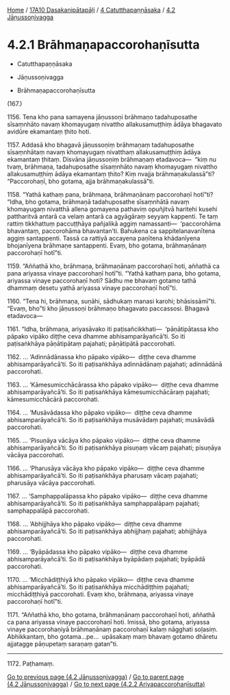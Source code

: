 
[Home](/) / [17A10 Dasakanipātapāḷi](../../../17A10.md) / [4 Catutthapaṇṇāsaka](../../4.md) / [4.2 Jāṇussoṇivagga](../4.2.md)

# 4.2.1 Brāhmaṇapaccorohaṇīsutta

* Catutthapaṇṇāsaka

* Jāṇussoṇivagga

* Brāhmaṇapaccorohaṇīsutta

(167.)

1156\. Tena kho pana samayena jāṇussoṇi brāhmaṇo tadahuposathe sīsaṃnhāto navaṃ khomayugaṃ nivattho allakusamuṭṭhiṃ ādāya bhagavato avidūre ekamantaṃ ṭhito hoti.

1157\. Addasā kho bhagavā jāṇussoṇiṃ brāhmaṇaṃ tadahuposathe sīsaṃnhātaṃ navaṃ khomayugaṃ nivatthaṃ allakusamuṭṭhiṃ ādāya ekamantaṃ ṭhitaṃ. Disvāna jāṇussoṇiṃ brāhmaṇaṃ etadavoca—  “kiṃ nu tvaṃ, brāhmaṇa, tadahuposathe sīsaṃnhāto navaṃ khomayugaṃ nivattho allakusamuṭṭhiṃ ādāya ekamantaṃ ṭhito? Kiṃ nvajja brāhmaṇakulassā”ti? “Paccorohaṇī, bho gotama, ajja brāhmaṇakulassā”ti.

1158\. “Yathā kathaṃ pana, brāhmaṇa, brāhmaṇānaṃ paccorohaṇī hotī”ti? “Idha, bho gotama, brāhmaṇā tadahuposathe sīsaṃnhātā navaṃ khomayugaṃ nivatthā allena gomayena pathaviṃ opuñjitvā haritehi kusehi pattharitvā antarā ca velaṃ antarā ca agyāgāraṃ seyyaṃ kappenti. Te taṃ rattiṃ tikkhattuṃ paccuṭṭhāya pañjalikā aggiṃ namassanti—  ‘paccorohāma bhavantaṃ, paccorohāma bhavantan’ti. Bahukena ca sappitelanavanītena aggiṃ santappenti. Tassā ca rattiyā accayena paṇītena khādanīyena bhojanīyena brāhmaṇe santappenti. Evaṃ, bho gotama, brāhmaṇānaṃ paccorohaṇī hotī”ti.

1159\. “Aññathā kho, brāhmaṇa, brāhmaṇānaṃ paccorohaṇī hoti, aññathā ca pana ariyassa vinaye paccorohaṇī hotī”ti. “Yathā kathaṃ pana, bho gotama, ariyassa vinaye paccorohaṇī hoti? Sādhu me bhavaṃ gotamo tathā dhammaṃ desetu yathā ariyassa vinaye paccorohaṇī hotī”ti.

1160\. “Tena hi, brāhmaṇa, suṇāhi, sādhukaṃ manasi karohi; bhāsissāmī”ti. “Evaṃ, bho”ti kho jāṇussoṇi brāhmaṇo bhagavato paccassosi. Bhagavā etadavoca—

1161\. “Idha, brāhmaṇa, ariyasāvako iti paṭisañcikkhati—  ‘pāṇātipātassa kho pāpako vipāko diṭṭhe ceva dhamme abhisamparāyañcā’ti. So iti paṭisaṅkhāya pāṇātipātaṃ pajahati; pāṇātipātā paccorohati.

1162\. … ‘Adinnādānassa kho pāpako vipāko—  diṭṭhe ceva dhamme abhisamparāyañcā’ti. So iti paṭisaṅkhāya adinnādānaṃ pajahati; adinnādānā paccorohati.

1163\. … ‘Kāmesumicchācārassa kho pāpako vipāko—  diṭṭhe ceva dhamme abhisamparāyañcā’ti. So iti paṭisaṅkhāya kāmesumicchācāraṃ pajahati; kāmesumicchācārā paccorohati.

1164\. … ‘Musāvādassa kho pāpako vipāko—  diṭṭhe ceva dhamme abhisamparāyañcā’ti. So iti paṭisaṅkhāya musāvādaṃ pajahati; musāvādā paccorohati.

1165\. … ‘Pisuṇāya vācāya kho pāpako vipāko—  diṭṭhe ceva dhamme abhisamparāyañcā’ti. So iti paṭisaṅkhāya pisuṇaṃ vācaṃ pajahati; pisuṇāya vācāya paccorohati.

1166\. … ‘Pharusāya vācāya kho pāpako vipāko—  diṭṭhe ceva dhamme abhisamparāyañcā’ti. So iti paṭisaṅkhāya pharusaṃ vācaṃ pajahati; pharusāya vācāya paccorohati.

1167\. … ‘Samphappalāpassa kho pāpako vipāko—  diṭṭhe ceva dhamme abhisamparāyañcā’ti. So iti paṭisaṅkhāya samphappalāpaṃ pajahati; samphappalāpā paccorohati.

1168\. … ‘Abhijjhāya kho pāpako vipāko—  diṭṭhe ceva dhamme abhisamparāyañcā’ti. So iti paṭisaṅkhāya abhijjhaṃ pajahati; abhijjhāya paccorohati.

1169\. … ‘Byāpādassa kho pāpako vipāko—  diṭṭhe ceva dhamme abhisamparāyañcā’ti. So iti paṭisaṅkhāya byāpādaṃ pajahati; byāpādā paccorohati.

1170\. … ‘Micchādiṭṭhiyā kho pāpako vipāko—  diṭṭhe ceva dhamme abhisamparāyañcā’ti. So iti paṭisaṅkhāya micchādiṭṭhiṃ pajahati; micchādiṭṭhiyā paccorohati. Evaṃ kho, brāhmaṇa, ariyassa vinaye paccorohaṇī hotī”ti.

1171\. “Aññathā kho, bho gotama, brāhmaṇānaṃ paccorohaṇī hoti, aññathā ca pana ariyassa vinaye paccorohaṇī hoti. Imissā, bho gotama, ariyassa vinaye paccorohaṇiyā brāhmaṇānaṃ paccorohaṇī kalaṃ nāgghati soḷasiṃ. Abhikkantaṃ, bho gotama…pe…  upāsakaṃ maṃ bhavaṃ gotamo dhāretu ajjatagge pāṇupetaṃ saraṇaṃ gatan”ti.

---

1172\. Paṭhamaṃ.



[Go to previous page (4.2 Jāṇussoṇivagga)](../4.2.md) / [Go to parent page (4.2 Jāṇussoṇivagga)](../4.2.md) / [Go to next page (4.2.2 Ariyapaccorohaṇīsutta)](4.2.2.md)


